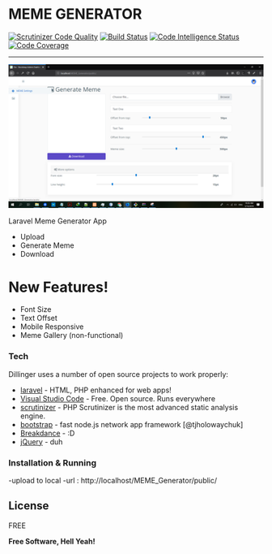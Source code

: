 # MEME GENERATOR



[![Scrutinizer Code Quality](https://scrutinizer-ci.com/b/basuri/meme_generate/badges/quality-score.png?b=master)](https://scrutinizer-ci.com/b/basuri/meme_generate/?branch=master)  [![Build Status](https://travis-ci.org/joemccann/dillinger.svg?branch=master)](https://travis-ci.org/joemccann/dillinger)   [![Code Intelligence Status](https://scrutinizer-ci.com/b/basuri/meme_generate/badges/code-intelligence.svg?b=master)](https://scrutinizer-ci.com/code-intelligence)    [![Code Coverage](https://scrutinizer-ci.com/b/basuri/meme_generate/badges/coverage.png?b=master)](https://scrutinizer-ci.com/b/basuri/meme_generate/?branch=master)

---------------------------------------------------------------------------------------

![alt tag](https://github.com/Basuri/MemeGenerate/blob/master/image.png)

Laravel Meme Generator App

  - Upload
  - Generate Meme
  - Download

# New Features!

  - Font Size
  - Text Offset
  - Mobile Responsive 
  - Meme Gallery (non-functional)



### Tech

Dillinger uses a number of open source projects to work properly:

* [laravel] - HTML, PHP enhanced for web apps!
* [Visual Studio Code] - Free. Open source. Runs everywhere
* [scrutinizer] - PHP Scrutinizer is the most advanced static analysis engine.
* [bootstrap] - fast node.js network app framework [@tjholowaychuk]
* [Breakdance](http://breakdance.io) - :D
* [jQuery] - duh


### Installation & Running

-upload to local
-url : http://localhost/MEME_Generator/public/




License
----

FREE


**Free Software, Hell Yeah!**




   [laravel]: <https://laravel.com/>
   [Visual Studio Code]: <https://code.visualstudio.com/>
   [scrutinizer]: <https://scrutinizer-ci.com>
   [jQuery]: <http://jquery.com>
   [bootstrap]: <https://getbootstrap.com/docs/4.2/getting-started/introduction/>


   
   
